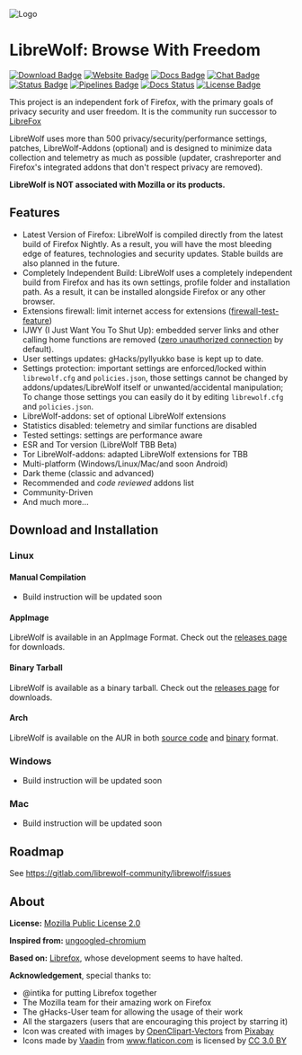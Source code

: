 ![Logo](https://gitlab.com/librewolf-community/librewolf/blob/master/branding/logo/Logo.svg.png)

# LibreWolf: Browse With Freedom
[![Download Badge](https://img.shields.io/badge/Download-purple.svg)](https://gitlab.com/librewolf-community/librewolf/releases)
[![Website Badge](https://img.shields.io/badge/Website-librewolf.gitlab.io-blue.svg)](https://LibreWolf.gitlab.io)
[![Docs Badge](https://img.shields.io/badge/Docs-librewolf.readthedocs.io-blue.svg)](https://librewolf.readthedocs.io)
[![Chat Badge](https://img.shields.io/badge/Chat-Gitter-blue.svg)](https://gitter.im/librewolf-community/librewolf)
[![Status Badge](https://img.shields.io/badge/Status-Active_Development-brightgreen.svg)](https://gitlab.com/librewolf-community/librewolf/commits/master)
[![Pipelines Badge](https://gitlab.com/librewolf-community/librewolf/badges/master/pipeline.svg)](https://gitlab.com/librewolf-community/librewolf/pipelines)
[![Docs Status](https://readthedocs.org/projects/librewolf/badge/?version=latest)](https://librewolf.readthedocs.io/en/latest/)
[![License Badge](https://img.shields.io/badge/License-Mozilla--MPL2-black.svg)](https://www.mozilla.org/en-US/MPL/2.0/)

This project is an independent fork of Firefox, with the primary goals of privacy security and user freedom. It is the community run successor to [LibreFox](https://github.com/intika/Librefox)

LibreWolf uses more than 500 privacy/security/performance settings, patches, LibreWolf-Addons (optional) and is designed to minimize data collection and telemetry as much as possible (updater, crashreporter and Firefox's integrated addons that don't respect privacy are removed).

**LibreWolf is NOT associated with Mozilla or its products.**

## Features

- Latest Version of Firefox: LibreWolf is compiled directly from the latest build of Firefox Nightly. As a result, you will have the most bleeding edge of features, technologies and security updates. Stable builds are also planned in the future.
- Completely Independent Build: LibreWolf uses a completely independent build from Firefox and has its own settings, profile folder and installation path. As a result, it can be installed alongside Firefox or any other browser.
- Extensions firewall: limit internet access for extensions ([firewall-test-feature](#extensions-firewall-))
- IJWY (I Just Want You To Shut Up): embedded server links and other calling home functions are removed ([zero unauthorized connection](#ijwy-i-just-want-you-to-shut-up) by default).
- User settings updates: gHacks/pyllyukko base is kept up to date.
- Settings protection: important settings are enforced/locked within `librewolf.cfg` and `policies.json`, those settings cannot be changed by addons/updates/LibreWolf itself or unwanted/accidental manipulation; To change those settings you can easily do it by editing `librewolf.cfg` and `policies.json`.
- LibreWolf-addons: set of optional LibreWolf extensions
- Statistics disabled: telemetry and similar functions are disabled
- Tested settings: settings are performance aware
- ESR and Tor version (LibreWolf TBB Beta)
- Tor LibreWolf-addons: adapted LibreWolf extensions for TBB
- Multi-platform (Windows/Linux/Mac/and soon Android)
- Dark theme (classic and advanced)
- Recommended and *code reviewed* addons list
- Community-Driven
- And much more...

## Download and Installation

### Linux

#### Manual Compilation 

- Build instruction will be updated soon

#### AppImage

LibreWolf is available in an AppImage Format. Check out the [releases page](https://gitlab.com/librewolf-community/librewolf/-/releases) for downloads.

#### Binary Tarball

LibreWolf is available as a binary tarball. Check out the [releases page](https://gitlab.com/librewolf-community/librewolf/-/releases) for downloads.


#### Arch

LibreWolf is available on the AUR in both [source code](https://aur.archlinux.org/packages/librewolf/) and [binary](https://aur.archlinux.org/packages/librewolf-bin) format.


### Windows

- Build instruction will be updated soon

### Mac

- Build instruction will be updated soon

## Roadmap

See https://gitlab.com/librewolf-community/librewolf/issues

## About

**License:** [Mozilla Public License 2.0](https://gitlab.com/librewolf-community/librewolf/blob/master/LICENSE)

**Inspired from:** [ungoogled-chromium](https://github.com/Eloston/ungoogled-chromium)

**Based on:** [Librefox](https://github.com/intika/Librefox), whose development seems to have halted.

**Acknowledgement**, special thanks to:

- @intika for putting Librefox together
- The Mozilla team for their amazing work on Firefox
- The gHacks-User team for allowing the usage of their work
- All the stargazers (users that are encouraging this project by starring it)
- Icon was created with images by [OpenClipart-Vectors](https://pixabay.com/users/OpenClipart-Vectors-30363/?utm_source=link-attribution&utm_medium=referral&utm_campaign=image&utm_content=157677) from [Pixabay](https://pixabay.com/?utm_source=link-attribution&utm_medium=referral&utm_campaign=image&utm_content=157677)
- Icons made by <a href="https://www.flaticon.com/authors/vaadin" title="Vaadin">Vaadin</a> from <a href="https://www.flaticon.com/" title="Flaticon">www.flaticon.com</a> is licensed by <a href="http://creativecommons.org/licenses/by/3.0/" title="Creative Commons BY 3.0" target="_blank">CC 3.0 BY</a>



